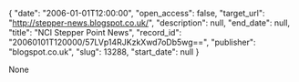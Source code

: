 {
  "date": "2006-01-01T12:00:00", 
  "open_access": false, 
  "target_url": "http://stepper-news.blogspot.co.uk/", 
  "description": null, 
  "end_date": null, 
  "title": "NCI Stepper Point News", 
  "record_id": "20060101T120000/57LVp14RJKzkXwd7oDb5wg==", 
  "publisher": "blogspot.co.uk", 
  "slug": 13288, 
  "start_date": null
}

None